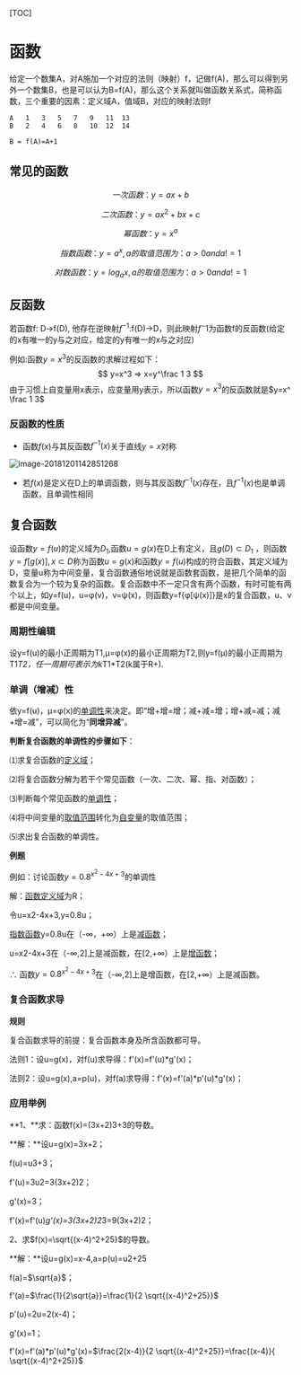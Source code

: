[TOC]

# 函数

给定一个数集A，对A施加一个对应的法则（映射）f，记做f(A)，那么可以得到另外一个数集B，也是可以认为B=f(A)，那么这个关系就叫做函数关系式，简称函数，三个重要的因素：定义域A，值域B，对应的映射法则f

```
A	1	3	5	7	9	11	13
B	2	4	6	8	10	12	14

B = f(A)=A+1
```



## 常见的函数

$$
一次函数：y=ax + b
$$

$$
二次函数： y=ax^2 + bx + c
$$

$$
幂函数：y=x^a
$$

$$
指数函数：y=a^x	, a的取值范围为：a>0 and a!=1
$$

$$
对数函数：y=log{_a}{x} , a的取值范围为：a>0 and a!=1
$$



## 反函数

若函数f: D->f(D), 他存在逆映射$f^{-1}$:f(D)->D，则此映射$f{^-1}$为函数f的反函数(给定的x有唯一的y与之对应，给定的y有唯一的x与之对应)

例如:函数$y=x^3$的反函数的求解过程如下：
$$
y=x^3 => x=y^\frac 1 3
$$
由于习惯上自变量用x表示，应变量用y表示，所以函数$y=x^3$的反函数就是$y=x^ \frac 1 3$



### 反函数的性质



* 函数$f(x)$与其反函数$f^{-1}(x)$关于直线$y=x$对称



![image-20181201142851268](/Users/chenyansong/Documents/note/images/math/fn_1.png)



* 若$f(x)$是定义在D上的单调函数，则与其反函数$f^{-1}(x)$存在，且$f^{-1}(x)$也是单调函数，且单调性相同



## 复合函数

设函数$y=f(u)$的定义域为$D_1$,函数$u=g(x)$在D上有定义，且$g(D)\subset D_1$ ，则函数$y=f[g(x)], x\subset D$称为函数$u=g(x)$和函数$y=f(u)$构成的符合函数，其定义域为D，变量u称为中间变量，复合函数通俗地说就是函数套函数，是把几个简单的函数复合为一个较为复杂的函数。复合函数中不一定只含有两个函数，有时可能有两个以上，如y=f(u)，u=φ(v)，v=ψ(x)，则函数y=f{φ[ψ(x)]}是x的复合函数，u、v都是中间变量。 



### 周期性编辑
设y=f(u)的最小正周期为T1,μ=φ(x)的最小正周期为T2,则y=f(μ)的最小正周期为T1*T2，任一周期可表示为k*T1*T2(k属于R+).



### 单调（增减）性


依y=f(u)，μ=φ(x)的[单调性](https://baike.baidu.com/item/%E5%8D%95%E8%B0%83%E6%80%A7)来决定。即“增+增=增；减+减=增；增+减=减；减+增=减”，可以简化为“**同增异减**”。

**判断复合函数的单调性的步骤如下**：

⑴求复合函数的[定义域](https://baike.baidu.com/item/%E5%AE%9A%E4%B9%89%E5%9F%9F)；

⑵将复合函数分解为若干个常见函数（一次、二次、幂、指、对函数）；

⑶判断每个常见函数的[单调性](https://baike.baidu.com/item/%E5%8D%95%E8%B0%83%E6%80%A7)；

⑷将中间变量的[取值范围](https://baike.baidu.com/item/%E5%8F%96%E5%80%BC%E8%8C%83%E5%9B%B4)转化为[自变量](https://baike.baidu.com/item/%E8%87%AA%E5%8F%98%E9%87%8F)的取值范围；

⑸求出复合函数的单调性。



**例题**

例如：讨论函数$y=0.8^{x^2-4x+3}$的单调性

解：[函数定义域](https://baike.baidu.com/item/%E5%87%BD%E6%95%B0%E5%AE%9A%E4%B9%89%E5%9F%9F)为R；

令u=x2-4x+3,y=0.8u；

[指数函数](https://baike.baidu.com/item/%E6%8C%87%E6%95%B0%E5%87%BD%E6%95%B0)y=0.8u在（-∞，+∞）上是[减函数](https://baike.baidu.com/item/%E5%87%8F%E5%87%BD%E6%95%B0)；

u=x2-4x+3在（-∞,2]上是减函数，在[2,+∞）上是[增函数](https://baike.baidu.com/item/%E5%A2%9E%E5%87%BD%E6%95%B0)；

∴ 函数$y=0.8^{x^2-4x+3}$在（-∞,2]上是增函数，在[2,+∞）上是减函数。



### 复合函数求导

**规则**

复合函数求导的前提：复合函数本身及所含函数都可导。

法则1：设u=g(x)，对f(u)求导得：f'(x)=f'(u)*g'(x)；

法则2：设u=g(x),a=p(u)，对f(a)求导得：f'(x)=f'(a)*p'(u)*g'(x)；

### 应用举例

**1、**求：函数f(x)=(3x+2)3+3的导数。

**解：**设u=g(x)=3x+2；

f(u)=u3+3；

f'(u)=3u2=3(3x+2)2；

g'(x)=3；

f'(x)=f'(u)*g'(x)=3(3x+2)2*3=9(3x+2)2；

2、求$f(x)=\sqrt{(x-4)^2+25}$的导数。

**解：**设u=g(x)=x-4,a=p(u)=u2+25

f(a)=$\sqrt{a}$；

f'(a)=$\frac{1}{2\sqrt{a}}=\frac{1}{2 \sqrt{(x-4)^2+25}}$

p'(u)=2u=2(x-4)；

g'(x)=1；

f'(x)=f'(a)*p'(u)*g'(x)=$\frac{2(x-4)}{2 \sqrt{(x-4)^2+25}}=\frac{(x-4)}{ \sqrt{(x-4)^2+25}}$ 

